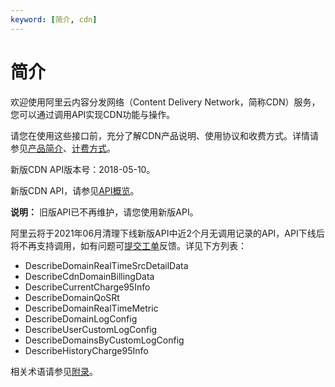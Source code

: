 ```yaml
---
keyword: [简介, cdn]
---
```


# 简介

欢迎使用阿里云内容分发网络（Content Delivery Network，简称CDN）服务，您可以通过调用API实现CDN功能与操作。

请您在使用这些接口前，充分了解CDN产品说明、使用协议和收费方式。详情请参见[产品简介](/cn.zh-CN/产品简介/什么是阿里云CDN.md)、[计费方式](/cn.zh-CN/产品计费/计费方式/基础服务计费.md)。

新版CDN API版本号：2018-05-10。

新版CDN API，请参见[API概览](/cn.zh-CN/新版API参考/API概览.md)。

**说明：** 旧版API已不再维护，请您使用新版API。

阿里云将于2021年06月清理下线新版API中近2个月无调用记录的API，API下线后将不再支持调用，如有问题可[提交工单](https://selfservice.console.aliyun.com/ticket/createIndex)反馈。详见下方列表：

-   DescribeDomainRealTimeSrcDetailData
-   DescribeCdnDomainBillingData
-   DescribeCurrentCharge95Info
-   DescribeDomainQoSRt
-   DescribeDomainRealTimeMetric
-   DescribeDomainLogConfig
-   DescribeUserCustomLogConfig
-   DescribeDomainsByCustomLogConfig
-   DescribeHistoryCharge95Info

相关术语请参见[附录](/cn.zh-CN/旧版API参考/附录.md)。

